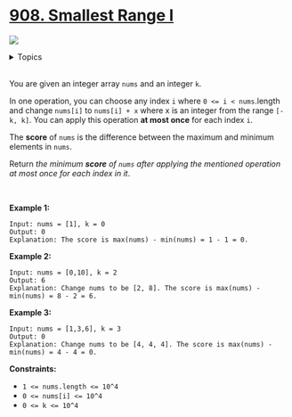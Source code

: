 # [908. Smallest Range I](https://leetcode-cn.com/problems/smallest-range-i/)

![](https://img.shields.io/badge/Difficulty-Easy-green.svg)

<details>
<summary>Topics</summary>

* [`Array`](https://leetcode.com/tag/array/)
* [`Math`](https://leetcode.com/tag/math/)

</details>
<br />

You are given an integer array `nums` and an integer `k`.

In one operation, you can choose any index `i` where `0 <= i < nums`.length and change `nums[i]` to `nums[i] + x` where x is an integer from the range `[-k, k]`. You can apply this operation **at most once** for each index `i`.

The **score** of `nums` is the difference between the maximum and minimum elements in `nums`.

Return *the minimum **score** of `nums` after applying the mentioned operation at most once for each index in it*.

 

**Example 1:**

    Input: nums = [1], k = 0
    Output: 0
    Explanation: The score is max(nums) - min(nums) = 1 - 1 = 0.

**Example 2:**

    Input: nums = [0,10], k = 2
    Output: 6
    Explanation: Change nums to be [2, 8]. The score is max(nums) - min(nums) = 8 - 2 = 6.

**Example 3:**

    Input: nums = [1,3,6], k = 3
    Output: 0
    Explanation: Change nums to be [4, 4, 4]. The score is max(nums) - min(nums) = 4 - 4 = 0.

**Constraints:**

 + `1 <= nums.length <= 10^4`
 + `0 <= nums[i] <= 10^4`
 + `0 <= k <= 10^4`

